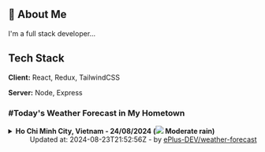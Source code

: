 ## 🚀 About Me
I'm a full stack developer...


## Tech Stack

**Client:** React, Redux, TailwindCSS

**Server:** Node, Express

### #Today's Weather Forecast in My Hometown



<details>
    <summary><b>Ho Chi Minh City, Vietnam - 24/08/2024 (<img src="https://cdn.weatherapi.com/weather/64x64/day/302.png" /> Moderate rain)</b>
    </summary>

    
<table>
    <tr>
        <th>Hour</th>
        <td>00:00</td><td>01:00</td><td>02:00</td><td>03:00</td><td>04:00</td><td>05:00</td><td>06:00</td><td>07:00</td><td>08:00</td><td>09:00</td><td>10:00</td><td>11:00</td><td>12:00</td><td>13:00</td><td>14:00</td><td>15:00</td><td>16:00</td><td>17:00</td><td>18:00</td><td>19:00</td><td>20:00</td><td>21:00</td><td>22:00</td><td>23:00</td>
    </tr>
    <tr>
        <th>Weather</th>
        <td><img src="https://cdn.weatherapi.com/weather/64x64/night/116.png"></img></td><td><img src="https://cdn.weatherapi.com/weather/64x64/night/176.png"></img></td><td><img src="https://cdn.weatherapi.com/weather/64x64/night/176.png"></img></td><td><img src="https://cdn.weatherapi.com/weather/64x64/night/116.png"></img></td><td><img src="https://cdn.weatherapi.com/weather/64x64/night/113.png"></img></td><td><img src="https://cdn.weatherapi.com/weather/64x64/night/116.png"></img></td><td><img src="https://cdn.weatherapi.com/weather/64x64/day/113.png"></img></td><td><img src="https://cdn.weatherapi.com/weather/64x64/day/113.png"></img></td><td><img src="https://cdn.weatherapi.com/weather/64x64/day/113.png"></img></td><td><img src="https://cdn.weatherapi.com/weather/64x64/day/113.png"></img></td><td><img src="https://cdn.weatherapi.com/weather/64x64/day/113.png"></img></td><td><img src="https://cdn.weatherapi.com/weather/64x64/day/113.png"></img></td><td><img src="https://cdn.weatherapi.com/weather/64x64/day/116.png"></img></td><td><img src="https://cdn.weatherapi.com/weather/64x64/day/113.png"></img></td><td><img src="https://cdn.weatherapi.com/weather/64x64/day/119.png"></img></td><td><img src="https://cdn.weatherapi.com/weather/64x64/day/176.png"></img></td><td><img src="https://cdn.weatherapi.com/weather/64x64/day/176.png"></img></td><td><img src="https://cdn.weatherapi.com/weather/64x64/day/176.png"></img></td><td><img src="https://cdn.weatherapi.com/weather/64x64/day/176.png"></img></td><td><img src="https://cdn.weatherapi.com/weather/64x64/night/113.png"></img></td><td><img src="https://cdn.weatherapi.com/weather/64x64/night/176.png"></img></td><td><img src="https://cdn.weatherapi.com/weather/64x64/night/176.png"></img></td><td><img src="https://cdn.weatherapi.com/weather/64x64/night/176.png"></img></td><td><img src="https://cdn.weatherapi.com/weather/64x64/night/176.png"></img></td>
    </tr>
    <tr>
        <th>Condition</th>
        <td width="200px">Partly Cloudy </td><td width="200px">Patchy rain nearby</td><td width="200px">Patchy rain nearby</td><td width="200px">Partly Cloudy </td><td width="200px">Clear</td><td width="200px">Partly Cloudy </td><td width="200px">Sunny</td><td width="200px">Sunny</td><td width="200px">Sunny</td><td width="200px">Sunny</td><td width="200px">Sunny</td><td width="200px">Sunny</td><td width="200px">Partly Cloudy </td><td width="200px">Sunny</td><td width="200px">Cloudy </td><td width="200px">Patchy rain nearby</td><td width="200px">Patchy rain nearby</td><td width="200px">Patchy rain nearby</td><td width="200px">Patchy rain nearby</td><td width="200px">Clear </td><td width="200px">Patchy rain nearby</td><td width="200px">Patchy rain nearby</td><td width="200px">Patchy rain nearby</td><td width="200px">Patchy rain nearby</td>
    </tr>
    <tr>
        <th>Temperature</th>
        <td>26.6 °C</td><td>26.4 °C</td><td>26.3 °C</td><td>26.2 °C</td><td>26.1 °C</td><td>25.7 °C</td><td>25.8 °C</td><td>26.8 °C</td><td>27.8 °C</td><td>29 °C</td><td>30.2 °C</td><td>31.6 °C</td><td>32.7 °C</td><td>33.4 °C</td><td>34 °C</td><td>34.1 °C</td><td>32.6 °C</td><td>29.8 °C</td><td>28.8 °C</td><td>28.1 °C</td><td>27.7 °C</td><td>27.2 °C</td><td>26.8 °C</td><td>26.4 °C</td>
    </tr>
    <tr>
        <th>Wind</th>
        <td>9 kph</td><td>8.3 kph</td><td>7.6 kph</td><td>6.8 kph</td><td>3.6 kph</td><td>5.8 kph</td><td>4.3 kph</td><td>4.3 kph</td><td>5 kph</td><td>5 kph</td><td>7.2 kph</td><td>8.6 kph</td><td>9.7 kph</td><td>9.7 kph</td><td>9.4 kph</td><td>10.4 kph</td><td>15.1 kph</td><td>16.9 kph</td><td>14 kph</td><td>13.3 kph</td><td>10.4 kph</td><td>10.1 kph</td><td>9.7 kph</td><td>8.3 kph</td>
    </tr>
</table>

</details>

<div align="right">
    Updated at: 2024-08-23T21:52:56Z - by <a target="_blank"
        href="https://github.com/ePlus-DEV/weather-forecast">ePlus-DEV/weather-forecast</a>
</div>